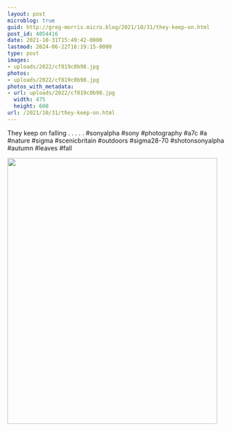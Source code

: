 ```yaml
---
layout: post
microblog: true
guid: http://greg-morris.micro.blog/2021/10/31/they-keep-on.html
post_id: 4054416
date: 2021-10-31T15:49:42-0000
lastmod: 2024-06-22T16:19:15-0000
type: post
images:
- uploads/2022/cf819c0b98.jpg
photos:
- uploads/2022/cf819c0b98.jpg
photos_with_metadata:
- url: uploads/2022/cf819c0b98.jpg
  width: 475
  height: 600
url: /2021/10/31/they-keep-on.html
---
```

They keep on falling
.
.
.
.
.
#sonyalpha #sony #photography #a7c #a #nature #sigma #scenicbritain #outdoors #sigma28-70 #shotonsonyalpha #autumn #leaves #fall

<img src="uploads/2022/cf819c0b98.jpg" width="475" height="600" alt="">
